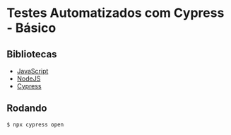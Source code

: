# Testes Automatizados com Cypress - Básico



## Bibliotecas 

* [JavaScript]() 
* [NodeJS]()
* [Cypress]()



## Rodando 

```bash
$ npx cypress open

```